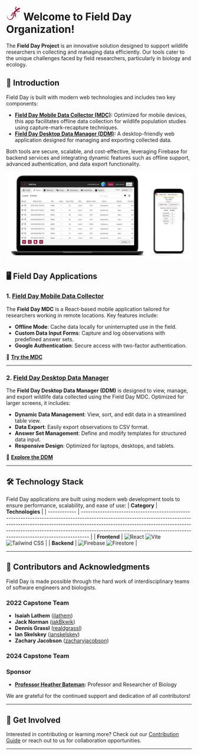 # <img src="./logo.svg" alt="Field Day Logo" width="40"> Welcome to Field Day Organization!

The **Field Day Project** is an innovative solution designed to support wildlife researchers in collecting and managing data efficiently. Our tools cater to the unique challenges faced by field researchers, particularly in biology and ecology.

## 🌟 Introduction

Field Day is built with modern web technologies and includes two key components:
- **[Field Day Mobile Data Collector (MDC)](https://github.com/Field-Day-2022/mobile-data-collector):** Optimized for mobile devices, this app facilitates offline data collection for wildlife population studies using capture-mark-recapture techniques.
- **[Field Day Desktop Data Manager (DDM)](https://github.com/Field-Day-2022/desktop-data-manager):** A desktop-friendly web application designed for managing and exporting collected data.

Both tools are secure, scalable, and cost-effective, leveraging Firebase for backend services and integrating dynamic features such as offline support, advanced authentication, and data export functionality.

![Field Day Screenshots](mockups.png)

## 🖥️ Field Day Applications

### 1. [**Field Day Mobile Data Collector**](https://github.com/Field-Day-2022/mobile-data-collector)
The **Field Day MDC** is a React-based mobile application tailored for researchers working in remote locations. Key features include:
- **Offline Mode**: Cache data locally for uninterrupted use in the field.
- **Custom Data Input Forms**: Capture and log observations with predefined answer sets.
- **Google Authentication**: Secure access with two-factor authentication.

🔗 **[Try the MDC](https://asu-field-day-pwa.web.app/)**

---

### 2. [**Field Day Desktop Data Manager**](https://github.com/Field-Day-2022/desktop-data-manager)
The **Field Day Desktop Data Manager (DDM)** is designed to view, manage, and export wildlife data collected using the Field Day MDC. Optimized for larger screens, it includes:
- **Dynamic Data Management**: View, sort, and edit data in a streamlined table view.
- **Data Export**: Easily export observations to CSV format.
- **Answer Set Management**: Define and modify templates for structured data input.
- **Responsive Design**: Optimized for laptops, desktops, and tablets.

🔗 **[Explore the DDM](https://asu-field-day-webui.web.app/)**

---

## 🛠️ Technology Stack

Field Day applications are built using modern web development tools to ensure performance, scalability, and ease of use:
| **Category** | **Technologies**                                                                                                                                                                                                                                                                                                            |
| ------------ | --------------------------------------------------------------------------------------------------------------------------------------------------------------------------------------------------------------------------------------------------------------------------------------------------------------------------- |
| **Frontend** | ![React](https://img.shields.io/badge/React-20232A?style=for-the-badge&logo=react&logoColor=61DAFB) ![Vite](https://img.shields.io/badge/Vite-646CFF?style=for-the-badge&logo=vite&logoColor=white) ![Tailwind CSS](https://img.shields.io/badge/Tailwind_CSS-38B2AC?style=for-the-badge&logo=tailwind-css&logoColor=white) |
| **Backend**  | ![Firebase](https://img.shields.io/badge/Firebase-FFCA28?style=for-the-badge&logo=firebase&logoColor=black) ![Firestore](https://img.shields.io/badge/Firestore-FFCA28?style=for-the-badge&logo=firebase&logoColor=black)                                                                                                   |

---

## 🤝 Contributors and Acknowledgments

Field Day is made possible through the hard work of interdisciplinary teams of software engineers and biologists.

### 2022 Capstone Team
- **Isaiah Lathem** ([ilathem](https://github.com/ilathem))
- **Jack Norman** ([jakBkwik](https://github.com/jakBkwik))
- **Dennis Grassl** ([realdgrassl](https://github.com/realdgrassl))
- **Ian Skelskey** ([ianskelskey](https://github.com/ianskelskey))
- **Zachary Jacobson** ([zacharyjacobson](https://github.com/zacharyjacobson))

### 2024 Capstone Team

### Sponsor
- **[Professor Heather Bateman](https://www.linkedin.com/in/heather-bateman-68341013/):** Professor and Researcher of Biology

We are grateful for the continued support and dedication of all contributors!

---

## 📢 Get Involved

Interested in contributing or learning more? Check out our [Contribution Guide](https://github.com/Field-Day-2022/.github/blob/main/CONTRIBUTING.md) or reach out to us for collaboration opportunities.

---

